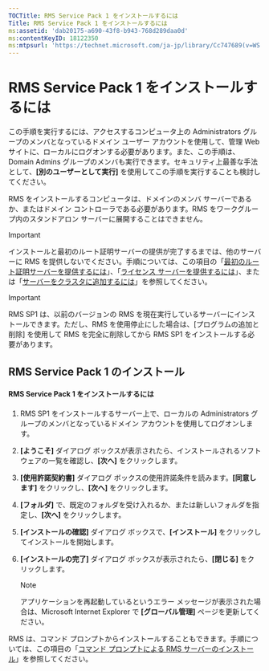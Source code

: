 ```yaml
---
TOCTitle: RMS Service Pack 1 をインストールするには
Title: RMS Service Pack 1 をインストールするには
ms:assetid: 'dab20175-a690-43f8-b943-768d289daa0d'
ms:contentKeyID: 18122350
ms:mtpsurl: 'https://technet.microsoft.com/ja-jp/library/Cc747689(v=WS.10)'
---
```


RMS Service Pack 1 をインストールするには
=========================================

この手順を実行するには、アクセスするコンピュータ上の Administrators グループのメンバとなっているドメイン ユーザー アカウントを使用して、管理 Web サイトに、ローカルにログオンする必要があります。また、この手順は、Domain Admins グループのメンバも実行できます。セキュリティ上最善な手法として、**\[別のユーザーとして実行\]** を使用してこの手順を実行することも検討してください。

RMS をインストールするコンピュータは、ドメインのメンバ サーバーであるか、またはドメイン コントローラである必要があります。RMS をワークグループ内のスタンドアロン サーバーに展開することはできません。


> [!IMPORTANT]
> インストールと最初のルート証明サーバーの提供が完了するまでは、他のサーバーに RMS を提供しないでください。手順については、この項目の「[最初のルート証明サーバーを提供するには](https://technet.microsoft.com/debc42f3-74ff-4c99-b7a4-4921fccdabc2)」、「[ライセンス サーバーを提供するには](https://technet.microsoft.com/4d67b898-0ba9-4eef-ab7d-ee0ca55a688e)」、または「[サーバーをクラスタに追加するには](https://technet.microsoft.com/db635238-5528-4bec-9cc6-8244e2b3d733)」を参照してください。 


> [!IMPORTANT]
> RMS SP1 は、以前のバージョンの RMS を現在実行しているサーバーにインストールできます。ただし、RMS を使用停止にした場合は、\[プログラムの追加と削除\] を使用して RMS を完全に削除してから RMS SP1 をインストールする必要があります。 


RMS Service Pack 1 のインストール
---------------------------------

#### RMS Service Pack 1 をインストールするには

1.  RMS SP1 をインストールするサーバー上で、ローカルの Administrators グループのメンバとなっているドメイン アカウントを使用してログオンします。

2.  **\[ようこそ\]** ダイアログ ボックスが表示されたら、インストールされるソフトウェアの一覧を確認し、**\[次へ\]** をクリックします。

3.  **\[使用許諾契約書\]** ダイアログ ボックスの使用許諾条件を読みます。**\[同意します\]** をクリックし、**\[次へ\]** をクリックします。

4.  **\[フォルダ\]** で、既定のフォルダを受け入れるか、または新しいフォルダを指定し、**\[次へ\]** をクリックします。

5.  **\[インストールの確認\]** ダイアログ ボックスで、**\[インストール\]** をクリックしてインストールを開始します。

6.  **\[インストールの完了\]** ダイアログ ボックスが表示されたら、**\[閉じる\]** をクリックします。

    > [!NOTE]
    > アプリケーションを再起動しているというエラー メッセージが表示された場合は、Microsoft Internet Explorer で **\[グローバル管理\]** ページを更新してください。 

RMS は、コマンド プロンプトからインストールすることもできます。手順については、この項目の「[コマンド プロンプトによる RMS サーバーのインストール](https://technet.microsoft.com/b55b1e2a-dd14-4168-a37f-9cdedbec660b)」を参照してください。
